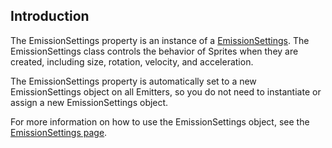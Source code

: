 ## Introduction

The EmissionSettings property is an instance of a [EmissionSettings](/frb/docs/index.php?title=FlatRedBall.Graphics.Particle.EmissionSettings.md "FlatRedBall.Graphics.Particle.EmissionSettings"). The EmissionSettings class controls the behavior of Sprites when they are created, including size, rotation, velocity, and acceleration.

The EmissionSettings property is automatically set to a new EmissionSettings object on all Emitters, so you do not need to instantiate or assign a new EmissionSettings object.

For more information on how to use the EmissionSettings object, see the [EmissionSettings page](/frb/docs/index.php?title=FlatRedBall.Graphics.Particle.EmissionSettings.md "FlatRedBall.Graphics.Particle.EmissionSettings").
